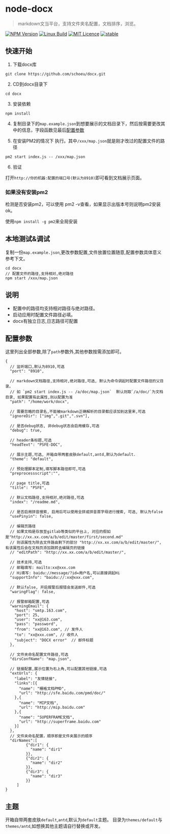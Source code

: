 # node-docx

> markdown文当平台，支持文件夹名配置，文档排序，浏览。

[![NPM Version](https://img.shields.io/npm/v/docx.svg)](https://npmjs.org/package/node-docx)
[![Linux Build](https://img.shields.io/travis/schoeu/docx/master.svg?label=linux)](https://travis-ci.org/schoeu/docx)
[![MIT Licence](https://badges.frapsoft.com/os/mit/mit.svg?v=103)](https://opensource.org/licenses/mit-license.php)
[![stable](http://badges.github.io/stability-badges/dist/stable.svg)](http://github.com/badges/stability-badges)

## 快速开始

1. 下载docx库
```
git clone https://github.com/schoeu/docx.git
```

2. CD到docx目录下
```
cd docx
```

3. 安装依赖
```
npm install
```

4. 复制目录下的`map.example.json`到想要展示的文档目录下，然后按需要更改其中的信息，字段函数见最后[配置参数](#配置参数)

5. 在安装PM2的情况下 执行。其中`/xxx/map.json`就是刚才改过的配置文件的路径

```
pm2 start index.js -- /xxx/map.json
```

6. 验证

打开`http://你的机器:配置的端口号(默认为8910)`即可看到文档展示页面。



### 如果没有安装pm2

检测是否安装pm2，可以使用 pm2 -v查看，如果显示出版本号则说明pm2安装ok。

使用`npm install -g pm2`来全局安装

## 本地测试&调试

复制一份`map.example.json`,更改参数配置,文件放置位置随意,配置参数具体意义参考下文。

```
cd docx
// 配置文件的路径,支持相对,绝对路径
npm start /xxx/map.json
```

## 说明

* 配置中的路径均支持相对路径与绝对路径。
* 启动应用时配置文件路径必填。
* docx有独立日志,日志路径可配置

## 配置参数

这里列出全部参数,除了`path`参数外,其他参数按需添加即可。

```
{
  // 监听端口,默认为8910,可选
  "port": "8910",

  // markdown文档路径,支持相对,绝对路径,可选, 默认为命令调起时配置文件路径的父目录。
  // 如 `pm2 start index.js -- /a/doc/map.json`  默认则取`/a/doc/`为文档目录, 如果配置有此属性,则以配置为准
  "path": "/home/work/docx",

  // 需要忽略的目录名,不能被markdown正确解析的目录都应该加到这里来,可选
  "ignoreDir": ["img",".git",".svn"],

  // 是否debug状态, 非debug状态会启用缓存,可选
  "debug": true,

  // header条标题,可选
  "headText": "PSFE-DOC",
  
  // 展示主题,可选, 开箱自带两套皮肤default,antd,默认为default.
  "theme": "default",
  
  // 预处理脚本定制,填写脚本路径即可,可选
  "preprocessscript":"",
    
  // page title,可选
  "title": "PSFE",

  // 默认文档路径,支持相对,绝对路径,可选
  "index": "/readme.md",

  // 是否启用拼音搜索, 启用后可以使用全拼或拼音首字母进行搜索, 可选, 默认为false
  "usePinyin": false,

  // 编辑页路径
  // 如果文档是存放至gitlab等类似的平台上, 对应的假如是"http://xx.xx.com/a/b/edit/master/first/second.md"
  // 则该属性为除去文件路由剩下的部分 "http://xx.xx.com/a/b/edit/master/", 有该属性后会在文档页添加跳转去编辑页的链接
  // "editPath": "http://xx.xx.com/a/b/edit/master/",

  // 技术支持,可选
  // 邮箱填写: mailto:xx@xxx.com
  // Hi填写: baidu://message/?id=用户名,可以直接调起Hi
  "supportInfo": "baidu://:xx@xxx.com",

  // 默认false, 开启报警后报错会发送邮件,可选
  "waringFlag": false,

  // 报警邮箱配置,可选
  "warningEmail": {
    "host": "smtp.163.com",
    "port": 25,
    "user": "xx@163.com",
    "pass": "password",
    "from": "xx@163.com", // 发件人
    "to": "xx@xxx.com", // 收件人
    "subject": "DOCX error"  // 邮件标题
  },
  
  // 文件夹命名配置文件路径,可选
  "dirsConfName": "map.json",

  // 链接配置,展示位置为右上角,可以配置其他链接,可选
  "extUrls": {
    "label": "友情链接",
    "links":[{
      "name": "栅格文档PMD",
      "url": "http://sfe.baidu.com/pmd/doc/"
    },{
      "name": "MIP文档",
      "url": "http://mip.baidu.com"
    },{
      "name": "SUPERFRAME文档",
      "url": "http://superframe.baidu.com"
    }]
  },
  // 文件夹命名配置，顺序即是文件夹展示的顺序
  "dirNames":[
         {"dir1": {
           "name": "dir1"
         }},
         {"dir2": {
           "name": "dir2"
         }},
         {"dir3": {
           "name": "dir3"
         }}
     ]
}

```

## 主题

开箱自带两套皮肤`default`,`antd`,默认为`default`主题。
目录为`themes/default`与`themes/antd`,如想换其他主题请自行替换或开发。
